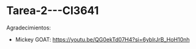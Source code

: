 # Tarea-2---CI3641

Agradecimientos:
- Mickey GOAT: https://youtu.be/QG0ekTd07H4?si=6yblrJrB_HoH10nh